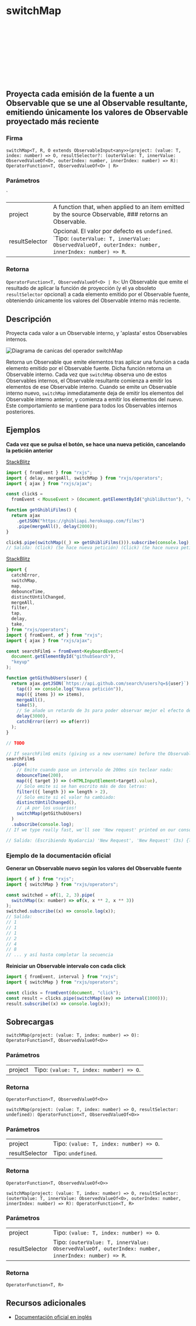 <div class="page-heading">

# switchMap

<a target="_blank" href="https://github.com/ReactiveX/rxjs/blob/master/src/internal/operators/switchMap.ts">
<svg>
  <use xlink:href="/assets/icons/github.svg#github"></use>
</svg>
</a>
</div>

<h2 class="subtitle"> Proyecta cada emisión de la fuente a un Observable que se une al Observable resultante, emitiendo únicamente los valores de Observable proyectado más reciente
</h2>

### Firma

`switchMap<T, R, O extends ObservableInput<any>>(project: (value: T, index: number) => O, resultSelector?: (outerValue: T, innerValue: ObservedValueOf<O>, outerIndex: number, innerIndex: number) => R): OperatorFunction<T, ObservedValueOf<O> | R>`

### Parámetros

<table>
<tr><td>project</td><td>A function that, when applied to an item emitted by the source Observable, ### retorns an Observable.<atd></tr>
<tr><td>resultSelector</td><td>Opcional. El valor por defecto es <code>undefined</code>.
`Tipo: <code>(outerValue: T, innerValue: ObservedValueOf, outerIndex: number, innerIndex: number) => R</code>.</td></tr>`
</table>

### Retorna

`OperatorFunction<T, ObservedValueOf<O> | R>`: Un Observable que emite el resultado de aplicar la función de proyección (y el ya obsoleto `resultSelector` opcional) a cada elemento emitido por el Observable fuente, obteniendo únicamente los valores del Observable interno más reciente.

## Descripción

Proyecta cada valor a un Observable interno, y 'aplasta' estos Observables internos.

<img src="assets/images/marble-diagrams/transformation/switchMap.png" alt="Diagrama de canicas del operador switchMap">

Retorna un Observable que emite elementos tras aplicar una función a cada elemento emitido por el Observable fuente. Dicha función retorna un Observable interno. Cada vez que `switchMap` observa uno de estos Observables internos, el Observable resultante comienza a emitir los elementos de ese Observable interno. Cuando se emite un Observable interno nuevo, `switchMap` inmediatamente deja de emitir los elementos del Observable interno anterior, y comienza a emitir los elementos del nuevo. Este comportamiento se mantiene para todos los Observables internos posteriores.

## Ejemplos

**Cada vez que se pulsa el botón, se hace una nueva petición, cancelando la petición anterior**

<a target="_blank" href="https://stackblitz.com/edit/docu-rxjs-switchmap-1?file=index.ts">StackBlitz</a>

```javascript
import { fromEvent } from "rxjs";
import { delay, mergeAll, switchMap } from "rxjs/operators";
import { ajax } from "rxjs/ajax";

const click$ =
  fromEvent < MouseEvent > (document.getElementById("ghibliButton"), "click");

function getGhibliFilms() {
  return ajax
    .getJSON("https://ghibliapi.herokuapp.com/films")
    .pipe(mergeAll(), delay(2000));
}

click$.pipe(switchMap((_) => getGhibliFilms())).subscribe(console.log);
// Salida: (Click) (Se hace nueva petición) (Click) (Se hace nueva petición)...
```

<a target="_blank" href="https://stackblitz.com/edit/docu-rxjs-switchmap-2?file=index.ts">StackBlitz</a>

```typescript
import {
  catchError,
  switchMap,
  map,
  debounceTime,
  distinctUntilChanged,
  mergeAll,
  filter,
  tap,
  delay,
  take,
} from "rxjs/operators";
import { fromEvent, of } from "rxjs";
import { ajax } from "rxjs/ajax";

const searchFilm$ = fromEvent<KeyboardEvent>(
  document.getElementById("githubSearch"),
  "keyup"
);

function getGithubUsers(user) {
  return ajax.getJSON(`https://api.github.com/search/users?q=${user}`).pipe(
    tap(() => console.log("Nueva petición")),
    map(({ items }) => items),
    mergeAll(),
    take(5),
    // Se añade un retardo de 3s para poder observar mejor el efecto de switchMap:
    delay(3000),
    catchError((err) => of(err))
  );
}

// TODO

// If searchFilm$ emits (giving us a new username) before the Observable returned by getGithubUsers() has emitted, switchMap will unsubscribe from the old Observable and switch to a new inner Observable, which will make a new request with the new username
searchFilm$
  .pipe(
    // Emite cuando pase un intervalo de 200ms sin teclear nada:
    debounceTime(200),
    map(({ target }) => (<HTMLInputElement>target).value),
    // Solo emite si se han escrito más de dos letras:
    filter(({ length }) => length > 2),
    // Solo emite si el valor ha cambiado:
    distinctUntilChanged(),
    // ¡A por los usuarios!
    switchMap(getGithubUsers)
  )
  .subscribe(console.log);
// If we type really fast, we'll see 'New request' printed on our console several times, but no results. This is because switchMap is unsubscribing from the Observable before it has had a chance to emit the list of Github users, and is making a new request. If more than 3 seconds pass (the delay operator we added) since the request was made, we will see our list of Github users printed in the console!

// Salida: (Escribiendo NyaGarcia) 'New Request', 'New Request' (3s) {login: 'NyaGarcia' id: 37....}
```

### Ejemplo de la documentación oficial

**Generar un Observable nuevo según los valores del Observable fuente**

```javascript
import { of } from "rxjs";
import { switchMap } from "rxjs/operators";

const switched = of(1, 2, 3).pipe(
  switchMap((x: number) => of(x, x ** 2, x ** 3))
);
switched.subscribe((x) => console.log(x));
// Salida:
// 1
// 1
// 1
// 2
// 4
// 8
// ... y así hasta completar la secuencia
```

**Reiniciar un Observable intervalo con cada click**

```javascript
import { fromEvent, interval } from "rxjs";
import { switchMap } from "rxjs/operators";

const clicks = fromEvent(document, "click");
const result = clicks.pipe(switchMap((ev) => interval(1000)));
result.subscribe((x) => console.log(x));
```

## Sobrecargas

`switchMap(project: (value: T, index: number) => O): OperatorFunction<T, ObservedValueOf<O>>`

### Parámetros

<table>
<tr><td>project</td><td>Tipo: <code>(value: T, index: number) => O</code>.</td></tr>
</table>

### Retorna

`OperatorFunction<T, ObservedValueOf<O>>`

`switchMap(project: (value: T, index: number) => O, resultSelector: undefined): OperatorFunction<T, ObservedValueOf<O>>`

### Parámetros

<table>
<tr><td>project</td><td>Tipo: <code>(value: T, index: number) => O</code>.</td></tr>
<tr><td>resultSelector</td><td>Tipo: <code>undefined</code>.</td></tr>
</table>

### Retorna

`OperatorFunction<T, ObservedValueOf<O>>`

`switchMap(project: (value: T, index: number) => O, resultSelector: (outerValue: T, innerValue: ObservedValueOf<O>, outerIndex: number, innerIndex: number) => R): OperatorFunction<T, R>`

### Parámetros

<table>
<tr><td>project</td><td>Tipo: <code>(value: T, index: number) => O</code>.</td></tr>
<tr><td>resultSelector</td><td>Tipo: <code>(outerValue: T, innerValue: ObservedValueOf, outerIndex: number, innerIndex: number) => R</code>.</td></tr>
</table>

### Retorna

`OperatorFunction<T, R>`

## Recursos adicionales

- [Documentación oficial en inglés](https://rxjs-dev.firebaseapp.com/api/operators/switchMap)
